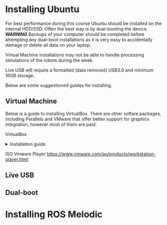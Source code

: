 # Installing Ubuntu

For best performance during this course Ubuntu should be installed on the internal HDD/SSD. Often the best way is by dual-booting the device. 
***WARNING*** Backups of your computer should be completed before attempting any dual-boot installations as it is very easy to accidentally damage or delete all data on your laptop. 

Virtual Machine installations may not be able to handle processing simulations of the robots during the week.

Live USB will require a formatted (data removed) USB3.0 and minimum 16GB storage. 

Below are some suggestioned guides for installing.

## Virtual Machine

Below is a guide to installing VirtualBox. There are other softare packages, including Parallels and VMware that offer better support for graphics integration, however most of them are paid.

VirtualBox
<details><summary>Installation guide</summary>
  
  Further details check:  https://www.virtualbox.org/manual/UserManual.html#gui-createvm

1. Download and install the VirtualBox 6.1.2 for your relevant platform from https://www.virtualbox.org/wiki/Downloads
2. Install the extension to enable USB and other functionalities from https://download.virtualbox.org/virtualbox/6.1.2/Oracle_VM_VirtualBox_Extension_Pack-6.1.2.vbox-extpack
3. In step 2, it will open up VirtualBox and ask permission to continue the installation. And continue to do so.
4. In VirtualBox, create a new VM for Ubuntu.
5. Choose the guest OS architecture: (Eg: 64bit, Ubuntu)
6. Next, select the amount of RAM (1/2 of what you have now). (If RAM is 4GB physically, I would suggest installing Ubuntu natively). 
7. Next, specify a virtual hard drive with a dynamically allocated one with at least 20GB.
8. Now, run your VM.
9. On the first run, select the downloaded custom ubuntu ISO via First Start Wizard.
10. This will present you with the wizard to try or install Ubuntu in your VM. Select what you prefer.
11. Continue as you would normally install Ubuntu and let it use the entire virtual disk to install Ubuntu.
12. Once, completed reboot to unmount the ISO from VM and start learning ROS.
</details>

ISO
Vmware Player https://www.vmware.com/au/products/workstation-player.html

## Live USB

## Dual-boot


# Installing ROS Melodic


